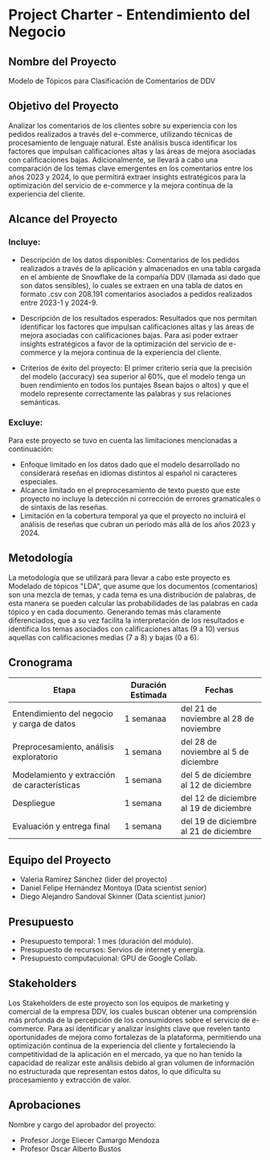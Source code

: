 # Project Charter - Entendimiento del Negocio

## Nombre del Proyecto

Modelo de Tópicos para Clasificación de Comentarios de DDV

## Objetivo del Proyecto

Analizar los comentarios de los clientes sobre su experiencia con los pedidos realizados a través del e-commerce, utilizando técnicas de procesamiento de lenguaje natural. Este análisis busca identificar los factores que impulsan calificaciones altas y las áreas de mejora asociadas con calificaciones bajas. Adicionalmente, se llevará a cabo una comparación de los temas clave emergentes en los comentarios entre los años 2023 y 2024, lo que permitirá extraer insights estratégicos para la optimización del servicio de e-commerce y la mejora continua de la experiencia del cliente.

## Alcance del Proyecto

### Incluye:

- Descripción de los datos disponibles: Comentarios de los pedidos realizados a través de la aplicación y almacenados en una tabla cargada en el ambiente de Snowflake de la compañía DDV (llamada asi dado que son datos sensibles), lo cuales se extraen en una tabla de datos en formato .csv con 208.191 comentarios asociados a pedidos realizados entre 2023-1 y 2024-9.
  
- Descripción de los resultados esperados: Resultados que nos permitan identificar los factores que impulsan calificaciones altas y las áreas de mejora asociadas con calificaciones bajas. Para asi poder extraer insights estratégicos a favor de la optimización del servicio de e-commerce y la mejora continua de la experiencia del cliente.
  
- Criterios de éxito del proyecto: El primer criterio sería que la precisión del modelo (accuracy) sea superior al 60%, que el modelo tenga un buen rendimiento en todos los puntajes 8sean bajos o altos) y que el modelo represente correctamente las palabras y sus relaciones semánticas.

### Excluye:

Para este proyecto se tuvo en cuenta las limitaciones mencionadas a continuación:
- Enfoque limitado en los datos dado que el modelo desarrollado no considerará reseñas en idiomas distintos al español ni caracteres especiales.
- Alcance limitado en el preprocesamiento de texto puesto que este proyecto no incluye la detección ni corrección de errores gramaticales o de sintaxis de las reseñas.
-  Limitación en la cobertura temporal ya que el proyecto no incluirá el análisis de reseñas que cubran un período más allá de los años 2023 y 2024.

## Metodología

La metodología que se utilizará para llevar a cabo este proyecto es Modelado de tópicos "LDA", que asume que los documentos (comentarios) son una mezcla de temas, y cada tema es una distribución de palabras, de esta manera se pueden calcular las probabilidades de las palabras en cada tópico y en cada documento. Generando temas más claramente diferenciados, que a su vez facilita la interpretación de los resultados e identifica los temas asociados con calificaciones altas (9 a 10) versus aquellas con calificaciones medias (7 a 8) y bajas (0 a 6).

## Cronograma

| Etapa | Duración Estimada | Fechas |
|------|---------|-------|
| Entendimiento del negocio y carga de datos | 1 semanaa | del 21 de noviembre al 28 de noviembre |
| Preprocesamiento, análisis exploratorio | 1 semana | del 28 de noviembre al 5 de diciembre |
| Modelamiento y extracción de características | 1 semana  | del 5 de diciembre al 12 de diciembre |
| Despliegue | 1 semana  | del 12 de diciembre al 19 de diciembre |
| Evaluación y entrega final | 1 semana  | del 19 de diciembre al 21 de diciembre |


## Equipo del Proyecto

- Valeria Ramírez Sánchez (líder del proyecto)
- Daniel Felipe Hernández Montoya (Data scientist senior)
- Diego Alejandro Sandoval Skinner (Data scientist junior)

## Presupuesto

- Presupuesto temporal: 1 mes (duración del módulo).
- Presupuesto de recursos: Servios de internet y energía.
- Presupuesto computacuional: GPU de Google Collab.

## Stakeholders
Los Stakeholders de este proyecto son los equipos de marketing y comercial de la empresa DDV, los cuales buscan obtener una comprensión más profunda de la percepción de los consumidores sobre el servicio de e-commerce. Para así identificar y analizar insights clave que revelen tanto oportunidades de mejora como fortalezas de la plataforma, permitiendo una optimización continua de la experiencia del cliente y fortaleciendo la competitividad de la aplicación en el mercado, ya que no han tenido la capacidad de realizar este análisis debido al gran volumen de información no estructurada que representan estos datos, lo que dificulta su procesamiento y extracción de valor.

## Aprobaciones

Nombre y cargo del aprobador del proyecto:  
- Profesor Jorge Eliecer Camargo Mendoza
- Profesor Oscar Alberto Bustos
